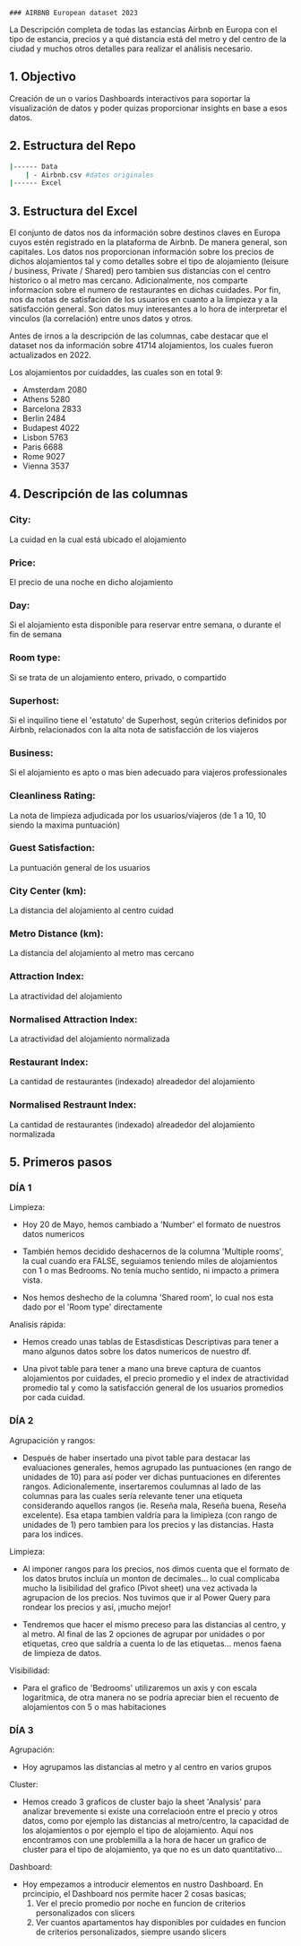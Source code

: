     ### AIRBNB European dataset 2023

La Descripción completa de todas las estancias Airbnb en Europa con el tipo de estancia, precios y a qué distancia está del metro y del centro de la ciudad y muchos otros detalles para realizar el análisis necesario.

## 1. Objectivo

Creación de un o varios Dashboards interactivos para soportar la visualización de datos y poder quizas proporcionar insights en base a esos datos.

## 2. Estructura del Repo

```bash
|------ Data
    | - Airbnb.csv #datos originales
|------ Excel
```

## 3. Estructura del Excel

El conjunto de datos nos da información sobre destinos claves en Europa cuyos estén registrado en la plataforma de Airbnb. De manera general, son capitales. Los datos nos proporcionan información sobre los precios de dichos alojamientos tal y como detalles sobre el tipo de alojamiento (leisure / business, Private / Shared) pero tambien sus distancias con el centro historico o al metro mas cercano. Adicionalmente, nos comparte informacíon sobre el numero de restaurantes en dichas cuidades. Por fin, nos da notas de satisfacion de los usuarios en cuanto a la limpieza y a la satisfacción general. Son datos muy interesantes a lo hora de interpretar el vinculos (la correlación) entre unos datos y otros.

Antes de irnos a la descripción de las columnas, cabe destacar que el dataset nos da información sobre 41714 alojamientos, los cuales fueron actualizados en 2022.

Los alojamientos por cuidaddes, las cuales son en total 9:

- Amsterdam	    2080
- Athens	    5280
- Barcelona	    2833
- Berlin	    2484
- Budapest	    4022
- Lisbon	    5763
- Paris	        6688
- Rome	        9027
- Vienna	    3537

## 4. Descripción de las columnas

### City: 
La cuidad en la cual está ubicado el alojamiento

### Price:
El precio de una noche en dicho alojamiento

### Day:
Si el alojamiento esta disponible para reservar entre semana, o durante el fin de semana

### Room type:
Si se trata de un alojamiento entero, privado, o compartido

### Superhost:
Si el inquilino tiene el 'estatuto' de Superhost, según criterios definidos por Airbnb, relacionados con la alta nota de satisfacción de los viajeros

### Business:
Si el alojamiento es apto o mas bien adecuado para viajeros professionales

### Cleanliness Rating:
La nota de limpieza adjudicada por los usuarios/viajeros (de 1 a 10, 10 siendo la maxima puntuación)

### Guest Satisfaction:
La puntuación general de los usuarios

### City Center (km):
La distancia del alojamiento al centro cuidad

###	Metro Distance (km):
La distancia del alojamiento al metro mas cercano

### Attraction Index:
La atractividad del alojamiento

###	Normalised Attraction Index:
La atractividad del alojamiento normalizada

###	Restaurant Index:
La cantidad de restaurantes (indexado) alreadedor del alojamiento

###	Normalised Restraunt Index:
La cantidad de restaurantes (indexado) alreadedor del alojamiento normalizada

## 5. Primeros pasos

### DÍA 1

Limpieza:

- Hoy 20 de Mayo, hemos cambiado a 'Number' el formato de nuestros datos numericos

- También hemos decidido deshacernos de la columna 'Multiple rooms', la cual cuando era FALSE, seguiamos teniendo miles de alojamientos con 1 o mas Bedrooms. No tenía mucho sentido, ni impacto a primera vista.

- Nos hemos deshecho de la columna 'Shared room', lo cual nos esta dado por el 'Room type' directamente

Analisis rápida:

- Hemos creado unas tablas de Estasdisticas Descriptivas para tener a mano algunos datos sobre los datos numericos de nuestro df. 

- Una pivot table para tener a mano una breve captura de cuantos alojamientos por cuidades, el precio promedio y el index de atractividad promedio tal y como la satisfacción general de los usuarios promedios por cada cuidad. 

### DÍA 2

Agrupacición y rangos:

- Después de haber insertado una pivot table para destacar las evaluaciones generales, hemos agrupado las puntuaciones (en rango de unidades de 10) para así poder ver dichas puntuaciones en diferentes rangos. Adicionalemente, insertaremos coulumnas al lado de las columnas para las cuales sería relevante tener una etiqueta considerando aquellos rangos (ie. Reseña mala, Reseña buena, Reseña excelente). Esa etapa tambien valdría para la limipìeza (con rango de unidades de 1) pero tambien para los precios y las distancias. Hasta para los indices.

Limpieza:
- Al imponer rangos para los precios, nos dimos cuenta que el formato de los datos brutos incluía un monton de decimales... lo cual complicaba mucho la lisibilidad del grafico (Pivot sheet) una vez activada la agrupacion de los precios. Nos tuvimos que ir al Power Query para rondear los precios y así, ¡mucho mejor!

- Tendremos que hacer el mismo preceso para las distancias al centro, y al metro. Al final de las 2 opciones de agrupar por unidades o por etiquetas, creo que saldría a cuenta lo de las etiquetas... menos faena de limpieza de datos.

Visibilidad:
- Para el grafico de 'Bedrooms' utilizaremos un axis y con escala logaritmica, de otra manera no se podría apreciar bien el recuento de alojamientos con 5 o mas habitaciones

### DÍA 3

Agrupación:
- Hoy agrupamos las distancias al metro y al centro en varios grupos

Cluster:
- Hemos creado 3 graficos de cluster bajo la sheet 'Analysis' para analizar brevemente si existe una correlacioón entre el precio y otros datos, como por ejemplo las distancias al metro/centro, la capacidad de los alojamientos o por ejemplo el tipo de alojamiento. 
Aquí nos encontramos con une problemilla a la hora de hacer un grafico de cluster para el tipo de alojamiento, ya que no es un dato quantitativo...

Dashboard:
- Hoy empezamos a introducir elementos en nustro Dashboard. En prcincipio, el Dashboard nos permite hacer 2 cosas basicas;
   1. Ver el precio promedio por noche en funcion de criterios personalizados con slicers
   2. Ver cuantos apartamentos hay disponibles por cuidades en funcion de criterios personalizados, siempre usando slicers